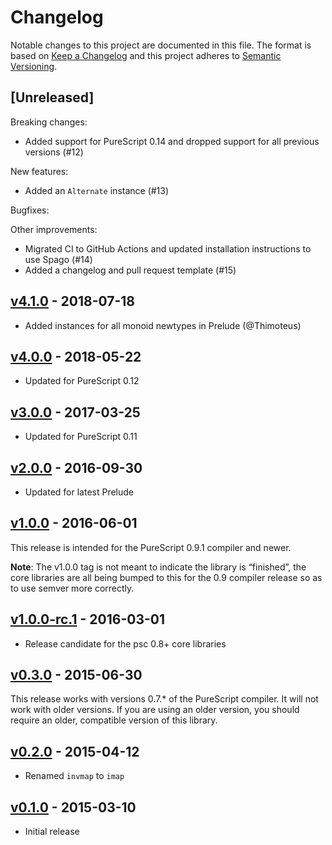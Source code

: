 # Changelog

Notable changes to this project are documented in this file. The format is based on [Keep a Changelog](https://keepachangelog.com/en/1.0.0/) and this project adheres to [Semantic Versioning](https://semver.org/spec/v2.0.0.html).

## [Unreleased]

Breaking changes:
- Added support for PureScript 0.14 and dropped support for all previous versions (#12)

New features:
- Added an `Alternate` instance (#13)

Bugfixes:

Other improvements:
- Migrated CI to GitHub Actions and updated installation instructions to use Spago (#14)
- Added a changelog and pull request template (#15)

## [v4.1.0](https://github.com/purescript/purescript-invariant/releases/tag/v4.1.0) - 2018-07-18

- Added instances for all monoid newtypes in Prelude (@Thimoteus)

## [v4.0.0](https://github.com/purescript/purescript-invariant/releases/tag/v4.0.0) - 2018-05-22

- Updated for PureScript 0.12

## [v3.0.0](https://github.com/purescript/purescript-invariant/releases/tag/v3.0.0) - 2017-03-25

- Updated for PureScript 0.11

## [v2.0.0](https://github.com/purescript/purescript-invariant/releases/tag/v2.0.0) - 2016-09-30

- Updated for latest Prelude

## [v1.0.0](https://github.com/purescript/purescript-invariant/releases/tag/v1.0.0) - 2016-06-01

This release is intended for the PureScript 0.9.1 compiler and newer.

**Note**: The v1.0.0 tag is not meant to indicate the library is “finished”, the core libraries are all being bumped to this for the 0.9 compiler release so as to use semver more correctly.

## [v1.0.0-rc.1](https://github.com/purescript/purescript-invariant/releases/tag/v1.0.0-rc.1) - 2016-03-01

- Release candidate for the psc 0.8+ core libraries

## [v0.3.0](https://github.com/purescript/purescript-invariant/releases/tag/v0.3.0) - 2015-06-30

This release works with versions 0.7.\* of the PureScript compiler. It will not work with older versions. If you are using an older version, you should require an older, compatible version of this library.

## [v0.2.0](https://github.com/purescript/purescript-invariant/releases/tag/v0.2.0) - 2015-04-12

- Renamed `invmap` to `imap`

## [v0.1.0](https://github.com/purescript/purescript-invariant/releases/tag/v0.1.0) - 2015-03-10

- Initial release

